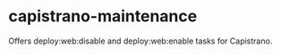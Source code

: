 capistrano-maintenance
======================

Offers deploy:web:disable and deploy:web:enable tasks for Capistrano.